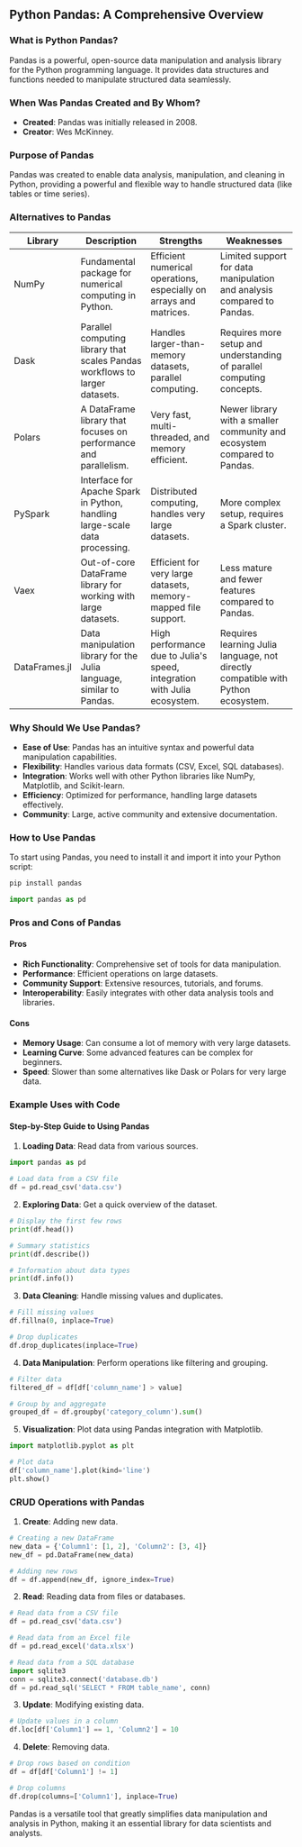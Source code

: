 ## Python Pandas: A Comprehensive Overview

### What is Python Pandas?
Pandas is a powerful, open-source data manipulation and analysis library for the Python programming language. It provides data structures and functions needed to manipulate structured data seamlessly.

### When Was Pandas Created and By Whom?
- **Created**: Pandas was initially released in 2008.
- **Creator**: Wes McKinney.

### Purpose of Pandas
Pandas was created to enable data analysis, manipulation, and cleaning in Python, providing a powerful and flexible way to handle structured data (like tables or time series).

### Alternatives to Pandas

| Library   | Description                                                                                                                                                          | Strengths                                                                                                                                   | Weaknesses                                                                                                                           |
|-----------|----------------------------------------------------------------------------------------------------------------------------------------------------------------------|---------------------------------------------------------------------------------------------------------------------------------------------|---------------------------------------------------------------------------------------------------------------------------------------|
| NumPy     | Fundamental package for numerical computing in Python.                                                                                                               | Efficient numerical operations, especially on arrays and matrices.                                                                          | Limited support for data manipulation and analysis compared to Pandas.                                                               |
| Dask      | Parallel computing library that scales Pandas workflows to larger datasets.                                                                                          | Handles larger-than-memory datasets, parallel computing.                                                                                    | Requires more setup and understanding of parallel computing concepts.                                                                |
| Polars    | A DataFrame library that focuses on performance and parallelism.                                                                                                     | Very fast, multi-threaded, and memory efficient.                                                                                            | Newer library with a smaller community and ecosystem compared to Pandas.                                                             |
| PySpark   | Interface for Apache Spark in Python, handling large-scale data processing.                                                                                          | Distributed computing, handles very large datasets.                                                                                         | More complex setup, requires a Spark cluster.                                                                                        |
| Vaex      | Out-of-core DataFrame library for working with large datasets.                                                                                                       | Efficient for very large datasets, memory-mapped file support.                                                                              | Less mature and fewer features compared to Pandas.                                                                                   |
| DataFrames.jl | Data manipulation library for the Julia language, similar to Pandas.                                                                                              | High performance due to Julia's speed, integration with Julia ecosystem.                                                                    | Requires learning Julia language, not directly compatible with Python ecosystem.                                                     |

### Why Should We Use Pandas?
- **Ease of Use**: Pandas has an intuitive syntax and powerful data manipulation capabilities.
- **Flexibility**: Handles various data formats (CSV, Excel, SQL databases).
- **Integration**: Works well with other Python libraries like NumPy, Matplotlib, and Scikit-learn.
- **Efficiency**: Optimized for performance, handling large datasets effectively.
- **Community**: Large, active community and extensive documentation.

### How to Use Pandas
To start using Pandas, you need to install it and import it into your Python script:

```python
pip install pandas
```

```python
import pandas as pd
```

### Pros and Cons of Pandas

#### Pros
- **Rich Functionality**: Comprehensive set of tools for data manipulation.
- **Performance**: Efficient operations on large datasets.
- **Community Support**: Extensive resources, tutorials, and forums.
- **Interoperability**: Easily integrates with other data analysis tools and libraries.

#### Cons
- **Memory Usage**: Can consume a lot of memory with very large datasets.
- **Learning Curve**: Some advanced features can be complex for beginners.
- **Speed**: Slower than some alternatives like Dask or Polars for very large data.

### Example Uses with Code

#### Step-by-Step Guide to Using Pandas

1. **Loading Data**: Read data from various sources.

```python
import pandas as pd

# Load data from a CSV file
df = pd.read_csv('data.csv')
```

2. **Exploring Data**: Get a quick overview of the dataset.

```python
# Display the first few rows
print(df.head())

# Summary statistics
print(df.describe())

# Information about data types
print(df.info())
```

3. **Data Cleaning**: Handle missing values and duplicates.

```python
# Fill missing values
df.fillna(0, inplace=True)

# Drop duplicates
df.drop_duplicates(inplace=True)
```

4. **Data Manipulation**: Perform operations like filtering and grouping.

```python
# Filter data
filtered_df = df[df['column_name'] > value]

# Group by and aggregate
grouped_df = df.groupby('category_column').sum()
```

5. **Visualization**: Plot data using Pandas integration with Matplotlib.

```python
import matplotlib.pyplot as plt

# Plot data
df['column_name'].plot(kind='line')
plt.show()
```

### CRUD Operations with Pandas

1. **Create**: Adding new data.

```python
# Creating a new DataFrame
new_data = {'Column1': [1, 2], 'Column2': [3, 4]}
new_df = pd.DataFrame(new_data)

# Adding new rows
df = df.append(new_df, ignore_index=True)
```

2. **Read**: Reading data from files or databases.

```python
# Read data from a CSV file
df = pd.read_csv('data.csv')

# Read data from an Excel file
df = pd.read_excel('data.xlsx')

# Read data from a SQL database
import sqlite3
conn = sqlite3.connect('database.db')
df = pd.read_sql('SELECT * FROM table_name', conn)
```

3. **Update**: Modifying existing data.

```python
# Update values in a column
df.loc[df['Column1'] == 1, 'Column2'] = 10
```

4. **Delete**: Removing data.

```python
# Drop rows based on condition
df = df[df['Column1'] != 1]

# Drop columns
df.drop(columns=['Column1'], inplace=True)
```

Pandas is a versatile tool that greatly simplifies data manipulation and analysis in Python, making it an essential library for data scientists and analysts.